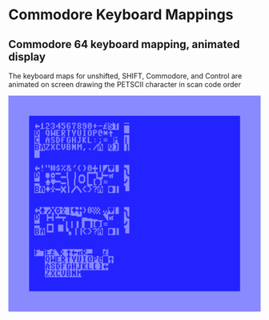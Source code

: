 # Commodore Keyboard Mappings

## Commodore 64 keyboard mapping, animated display

The keyboard maps for unshifted, SHIFT, Commodore, and Control are animated on screen drawing the PETSCII character in scan code order

![64keymap.png](media/64keymap.png)